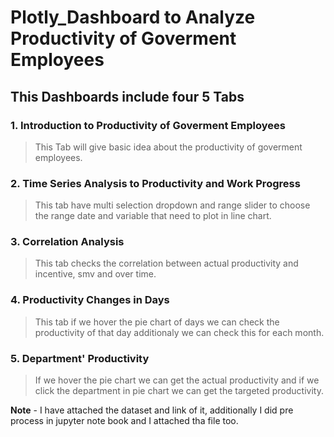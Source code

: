 # Plotly_Dashboard to Analyze Productivity of Goverment Employees

## This Dashboards include four 5 Tabs

### 1. Introduction to Productivity of Goverment Employees 
> This Tab will give basic idea about the productivity of goverment employees.
### 2. Time Series Analysis to Productivity and Work Progress
> This tab have multi selection dropdown and range slider to choose the range date and variable that need to plot in line chart.
### 3. Correlation Analysis
> This tab checks the correlation between actual productivity and incentive, smv and over time.
### 4. Productivity Changes in Days
> This tab if we hover the pie chart of days we can check the productivity of that day additionaly we can check this for each month.
### 5. Department' Productivity
> If we hover the pie chart we can get the actual productivity and if we click the department in pie chart we can get the targeted productivity.

**Note** - I have attached the dataset and link of it, additionally I did pre process in jupyter note book and I attached tha file too.

